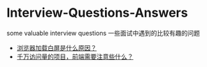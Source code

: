 # Interview-Questions-Answers

some valuable interview questions
一些面试中遇到的比较有趣的问题

- [浏览器加载白屏是什么原因？](/WhiteScreen.md)
- [千万访问量的项目，前端需要注意些什么？](/DozensOfVisits.md)